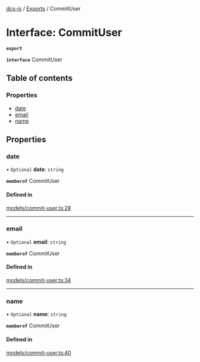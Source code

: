 [dcs-js](../README.md) / [Exports](../modules.md) / CommitUser

# Interface: CommitUser

**`export`**

**`interface`** CommitUser

## Table of contents

### Properties

- [date](CommitUser.md#date)
- [email](CommitUser.md#email)
- [name](CommitUser.md#name)

## Properties

### <a id="date" name="date"></a> date

• `Optional` **date**: `string`

**`memberof`** CommitUser

#### Defined in

[models/commit-user.ts:28](https://github.com/unfoldingWord/dcs-js/blob/42a7ab5/models/commit-user.ts#L28)

___

### <a id="email" name="email"></a> email

• `Optional` **email**: `string`

**`memberof`** CommitUser

#### Defined in

[models/commit-user.ts:34](https://github.com/unfoldingWord/dcs-js/blob/42a7ab5/models/commit-user.ts#L34)

___

### <a id="name" name="name"></a> name

• `Optional` **name**: `string`

**`memberof`** CommitUser

#### Defined in

[models/commit-user.ts:40](https://github.com/unfoldingWord/dcs-js/blob/42a7ab5/models/commit-user.ts#L40)
